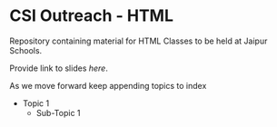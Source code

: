 # CSI Outreach - HTML
Repository containing material for HTML Classes to be held at Jaipur Schools.

Provide link to slides *here*.

As we move forward keep appending topics to index

* Topic 1
	* Sub-Topic 1
	